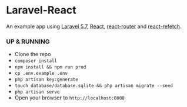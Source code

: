 # Laravel-React
An example app using [Laravel 5.7](https://laravel.com), [React](https://facebook.github.io/react), [react-router](https://github.com/reactjs/react-router) and [react-refetch](https://github.com/heroku/react-refetch).

### UP & RUNNING
- Clone the repo
- `composer install`
- `npm install && npm run prod`
- `cp .env.example .env`
- `php artisan key:generate`
- `touch database/database.sqlite && php artisan migrate --seed`
- `php artisan serve`
- Open your browser to `http://localhost:8000`
